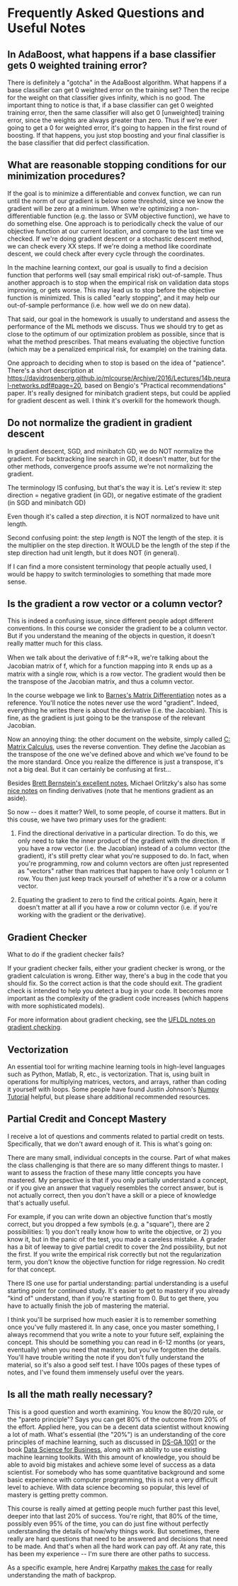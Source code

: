 # Frequently Asked Questions and Useful Notes

## In AdaBoost, what happens if a base classifier gets 0 weighted training error?
There is definitely a "gotcha" in the AdaBoost algorithm. What happens if a base
classifier can get 0 weighted error on the training set? Then the recipe for the
weight on that classifier gives infinity, which is no good. The important thing
to notice is that, if a base classifier can get 0 weighted training error, then
the same classifier will also get 0 [unweighted] training error, since the
weights are always greater than zero. Thus if we're ever going to get a 0 for
weighted error, it's going to happen in the first round of boosting. If that happens, you
just stop boosting and your final classifier is the base classifier that did
perfect classification.

## What are reasonable stopping conditions for our minimization procedures?
If the goal is to minimize a differentiable and convex function, we can run
until the norm of our gradient is below some threshold, since we know the
gradient will be zero at a minimum. When we're optimizing a non-differentiable
function (e.g. the lasso or SVM objective function), we have to do something
else. One approach is to periodically check the value of our objective function
at our current location, and compare to the last time we checked. If we're doing
gradient descent or a stochastic descent method, we can check every XX steps. If
we're doing a method like coordinate descent, we could check after every cycle
through the coordinates.

In the machine learning context, our goal is usually to find a decision function
that performs well (say small empirical risk) out-of-sample.  Thus another approach is to stop when the empirical risk on 
validation data stops improving, or gets worse.  This may lead us to stop before the objective function is minimized.  This is called "early stopping", and it may help our
out-of-sample performance (i.e. how well we do on new data). 

That said, our goal in the homework is usually to understand and assess the
performance of the ML methods we discuss. Thus we should try to get as close to
the optimum of our optimization problem as possible, since that is what the
method prescribes. That means evaluating the objective function (which may be a
penalized empirical risk, for example) on the training data.

One approach to deciding when to stop is based on the idea of "patience".   There's a short description at https://davidrosenberg.github.io/mlcourse/Archive/2016/Lectures/14b.neural-networks.pdf#page=20, based on Bengio's "Practical recommendations" paper.  It's really designed for minibatch gradient steps, but could be applied for gradient descent as well.  I think it's overkill for the homework though.  


## Do **not** normalize the gradient in gradient descent
In gradient descent, SGD, and minibatch GD, we do NOT normalize the gradient.
For backtracking line search in GD, it doesn't matter, but for the other
methods, convergence proofs assume we're not normalizing the gradient.
 
The terminology IS confusing, but that's the way it is. Let's review it:
step direction = negative gradient (in GD), or negative estimate of the gradient (in SGD and minibatch GD)
 
Even though it's called a step _direction_, it is NOT normalized to have unit length.
 
Second confusing point: the step _length_ is NOT the length of the step.  it is the multiplier on the step direction.  It WOULD be the length of the step if the step direction had unit length, but it does NOT (in general).
 
If I can find a more consistent terminology that people actually used, I would be happy to switch terminologies to something that made more sense.

## Is the gradient a row vector or a column vector?
This is indeed a confusing issue, since different people adopt different conventions. In this course we consider the gradient to be a column vector. But if you understand the meaning of the objects in question, it doesn't really matter much for this class.

When we talk about the derivative of f:ℝᵈ→ℝ, we're talking about the Jacobian matrix of f, which for a function mapping into ℝ ends up as a matrix with a single row, which is a row vector. The gradient would then be the transpose of the Jacobian matrix, and thus a column vector.

In the course webpage we link to [Barnes's Matrix Differentiation](http://www.atmos.washington.edu/~dennis/MatrixCalculus.pdf) notes as a reference. You'll notice the notes never use the word "gradient". Indeed, everything he writes there is about the derivative (i.e. the Jacobian). This is fine, as the gradient is just going to be the transpose of the relevant Jacobian.

Now an annoying thing: the other document on the website, simply called [C: Matrix Calculus](http://www.colorado.edu/engineering/cas/courses.d/IFEM.d/IFEM.AppC.d/IFEM.AppC.pdf), uses the reverse convention. They define the Jacobian as the transpose of the one we've defined above and which we've found to be the more standard. Once you realize the difference is just a transpose, it's not a big deal. But it can certainly be confusing at first...

Besides
[Brett Bernstein's excellent notes](https://davidrosenberg.github.io/mlcourse/Labs/1-gradients-Notes_sol.pdf),
Michael Orlitzky's also has some
[nice notes](http://michael.orlitzky.com/articles/the_derivative_of_a_quadratic_form.php) on
finding derivatives (note that he mentions gradient as an aside).

So now -- does it matter? Well, to some people, of course it matters. But in this couse, we have two primary uses for the gradient:

1. Find the directional derivative in a particular direction. To do this, we only need to take the inner product of the gradient with the direction. If you have a row vector (i.e. the Jacobian) instead of a column vector (the gradient), it's still pretty clear what you're supposed to do. In fact, when you're programming, row and column vectors are often just represented as "vectors" rather than matrices that happen to have only 1 column or 1 row. You then just keep track yourself of whether it's a row or a column vector.

2. Equating the gradient to zero to find the critical points. Again, here it doesn't matter at all if you have a row or column vector (i.e. if you're working with the gradient or the derivative).

## Gradient Checker
What to do if the gradient checker fails?

If your gradient checker fails, either your gradient checker is wrong, or the
gradient calculation is wrong. Either way, there's a bug in the code that you
should fix. So the correct action is that the code should exit. The gradient
check is intended to help you detect a bug in your code. It becomes more
important as the complexity of the gradient code increases (which happens with
more sophisticated models).

For more information about gradient checking, see
the
[UFLDL notes on gradient checking](http://ufldl.stanford.edu/wiki/index.php/Gradient_checking_and_advanced_optimization).

## Vectorization
[//]: # (Original discussion: https://piazza.com/class/ii99b8o57me5jo?cid=24)

An essential tool for writing machine learning tools in high-level
languages such as Python, Matlab, R, etc., is vectorization.  That is,
using built in operations for multiplying matrices, vectors, and
arrays, rather than coding it yourself with loops.  Some people have
found Justin Johnson's [Numpy Tutorial](http://cs231n.github.io/python-numpy-tutorial/)
helpful, but please share additional recommended resources.

## Partial Credit and Concept Mastery
[//]: # (Original discussion: https://piazza.com/class?cid=ioafvb6pm2h7dz&nid=ii99b8o57me5jo&token=UBVy4GpzZ0f)

I receive a lot of questions and comments related to partial credit on
tests.  Specifically, that we don't award enough of it.  This is
what's going on:

There are many small, individual concepts in the course.  Part of what
makes the class challenging is that there are so many different things
to master.  I want to assess the fraction of these many little
concepts you have mastered. My perspective is that if you only
partially understand a concept, or if you give an answer that vaguely
resembles the correct answer, but is not actually correct, then you
don't have a skill or a piece of knowledge that's actually useful.

For example, if you can write down an objective function that's mostly
correct, but you dropped a few symbols (e.g. a "square"), there are 2
possibilities: 1) you don't really know how to write the objective, or
2) you know it, but in the panic of the test, you made a careless
mistake.  A grader has a bit of leeway to give partial credit to cover
the 2nd possibility, but not the first.  If you write the empirical
risk correctly but not the regularization term, you don't know the
objective function for ridge regression.  No credit for that concept.

There IS one use for partial understanding: partial understanding is a
useful starting point for continued study.  It's easier to get to
mastery if you already "kind of" understand, than if you're starting
from 0.  But to get there, you have to actually finish the job of
mastering the material.

I think you'll be surprised how much easier it is to remember
something once you've fully mastered it.  In any case, once you master
something, I always recommend that you write a note to your future
self, explaining the concept.  This should be something you can read
in 6-12 months (or years, eventually) when you need that mastery, but
you've forgotten the details.  You'll have trouble writing the note if
you don't fully understand the material, so it's also a good self
test.  I have 100s pages of these types of notes, and I've found them
immensely useful over the years.

## Is all the math really necessary?

<a name="math"></a> 

This is a good question and worth examining.  You know the 80/20 rule,
or the "pareto principle"?  Says you can get 80% of the outcome from
20% of the effort.  Applied here, you can be a decent data
scientist without knowing a lot of math.  What's essential (the
"20%") is an understanding of the core principles of machine learning,
such as discussed in
[DS-GA 1001](http://cds.nyu.edu/course-pages/ds-ga-1001-intro-data-science/)
or the book
[Data Science for Business](http://data-science-for-biz.com/DSB/Home.html),
along with an ability to use existing machine learning toolkits.  With
this amount of knowledge, you should be able to avoid big mistakes and
achieve some level of success as a data scientist.  For somebody who
has some quantitative background and some basic experience with
computer programming, this is not a very difficult level to achieve.
With data science becoming so popular, this level of mastery is
getting pretty common.
 
This course is really aimed at getting people much further past this
level, deeper into that last 20% of success.  You're right, that 80%
of the time, possibly even 95% of the time, you can do just fine
without perfectly understanding the details of how/why things work.
But sometimes, there really are hard questions that need to be
answered and decisions that need to be made.  And that's when all the
hard work can pay off.  At any rate, this has been my experience --
I'm sure there are other paths to success.

As a specific example, here Andrej Karpathy
[makes the case](https://medium.com/@karpathy/yes-you-should-understand-backprop-e2f06eab496b#.cqsiru2ei)
for really understanding the math of backprop. 
